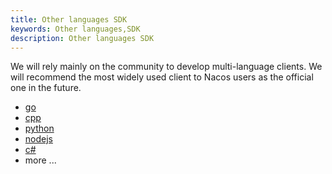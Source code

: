 ```yaml
---
title: Other languages SDK
keywords: Other languages,SDK
description: Other languages SDK
---
```


We will rely mainly on the community to develop multi-language clients. We will recommend the most widely used client to Nacos users as the official one in the future.

* [go](//github.com/nacos-group/nacos-sdk-go)
* [cpp](//github.com/nacos-group/nacos-sdk-cpp)
* [python](//github.com/nacos-group/nacos-sdk-python)
* [nodejs](//github.com/nacos-group/nacos-sdk-nodejs)
* [c#](//github.com/nacos-group/nacos-sdk-csharp)
* more ...

